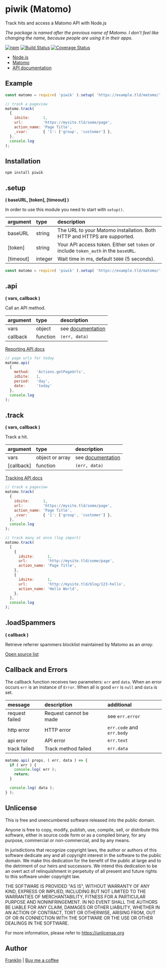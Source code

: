 # piwik (Matomo)

Track hits and access a Matomo API with Node.js

_The package is named after the previous name of Matomo.
I don't feel like changing the name, because people are using it in their apps._

[![npm](https://img.shields.io/npm/v/piwik.svg?maxAge=3600)](https://github.com/fvdm/nodejs-piwik/blob/master/CHANGELOG.md)
[![Build Status](https://travis-ci.org/fvdm/nodejs-piwik.svg?branch=master)](https://travis-ci.org/fvdm/nodejs-piwik)
[![Coverage Status](https://coveralls.io/repos/github/fvdm/nodejs-piwik/badge.svg?branch=master)](https://coveralls.io/github/fvdm/nodejs-piwik?branch=master)

* [Node.js](https://nodejs.org)
* [Matomo](https://matomo.org)
* [API documentation](https://developer.matomo.org/api-reference/reporting-api-introduction)


## Example

```js
const matomo = require( 'piwik' ).setup( 'https://example.tld/matomo/', 'abc123' );

// track a pageview
matomo.track(
  {
    idsite:      1,
    url:         'https://mysite.tld/some/page',
    action_name: 'Page Title',
    _cvar:       { '1': ['group', 'customer'] },
  },
  console.log
);
```


## Installation

`npm install piwik`


## .setup
**( baseURL, [token], [timeout] )**

In order to use this module you need to start with `setup()`.

argument  | type    | description
:---------|:--------|:-----------
baseURL   | string  | The URL to your Matomo installation. Both HTTP and HTTPS are supported.
[token]   | string  | Your API access token. Either set `token` or include `token_auth` in the `baseURL`.
[timeout] | integer | Wait time in ms, default `5000` (5 seconds).

```js
const matomo = require( 'piwik' ).setup( 'https://example.tld/matomo/', 'abc123' );
```


## .api
**( vars, callback )**

Call an API method.


argument | type     | description
:--------|:---------|:----------------------
vars     | object   | see [documentation](https://developer.matomo.org/api-reference/reporting-api-introduction)
callback | function | `(err, data)`


[Reporting API docs](https://developer.matomo.org/api-reference/reporting-api-introduction)


```js
// page urls for today
matomo.api(
  {
    method:   'Actions.getPageUrls',
    idSite:   1,
    period:   'day',
    date:     'today'
  },
  console.log
);
```


## .track
**( vars, callback )**

Track a hit.


argument   | type            | description
:----------|:----------------|:-----------
vars       | object or array | see [documentation](https://developer.matomo.org/api-reference/tracking-api)
[callback] | function        | `(err, data)`


[Tracking API docs](https://developer.matomo.org/api-reference/tracking-api)


```js
// track a pageview
matomo.track(
  {
    idsite:      1,
    url:         'https://mysite.tld/some/page',
    action_name: 'Page Title',
    _cvar:       { '1': ['group', 'customer'] },
  },
  console.log
);

// track many at once (log import)
matomo.track(
  [
    {
      idsite:      1,
      url:         'http://mysite.tld/some/page',
      action_name: 'Page Title',
    },
    {
      idsite:      1,
      url:         'http://mysite.tld/blog/123-hello',
      action_name: 'Hello World',
    },
  ],
  console.log
);
```


## .loadSpammers
**( callback )**

Retrieve referrer spammers blocklist maintained by Matomo as an _array_.

[Open source list](https://github.com/matomo-org/referrer-spam-blacklist)


## Callback and Errors

The callback function receives two parameters: `err` and `data`.
When an error occurs `err` is an instance of `Error`.
When all is good `err` is `null` and `data` is set.


message          | description            | additional
:----------------|:-----------------------|:----------
request failed   | Request cannot be made | see `err.error`
http error       | HTTP error             | `err.code` and `err.body`
api error        | API error              | `err.text`
track failed     | Track method failed    | `err.data`


```js
matomo.api( props, ( err, data ) => {
  if ( err ) {
    console.log( err );
    return;
  }

  console.log( data );
} );
```


## Unlicense

This is free and unencumbered software released into the public domain.

Anyone is free to copy, modify, publish, use, compile, sell, or
distribute this software, either in source code form or as a compiled
binary, for any purpose, commercial or non-commercial, and by any
means.

In jurisdictions that recognize copyright laws, the author or authors
of this software dedicate any and all copyright interest in the
software to the public domain. We make this dedication for the benefit
of the public at large and to the detriment of our heirs and
successors. We intend this dedication to be an overt act of
relinquishment in perpetuity of all present and future rights to this
software under copyright law.

THE SOFTWARE IS PROVIDED "AS IS", WITHOUT WARRANTY OF ANY KIND,
EXPRESS OR IMPLIED, INCLUDING BUT NOT LIMITED TO THE WARRANTIES OF
MERCHANTABILITY, FITNESS FOR A PARTICULAR PURPOSE AND NONINFRINGEMENT.
IN NO EVENT SHALL THE AUTHORS BE LIABLE FOR ANY CLAIM, DAMAGES OR
OTHER LIABILITY, WHETHER IN AN ACTION OF CONTRACT, TORT OR OTHERWISE,
ARISING FROM, OUT OF OR IN CONNECTION WITH THE SOFTWARE OR THE USE OR
OTHER DEALINGS IN THE SOFTWARE.

For more information, please refer to <https://unlicense.org>


## Author

[Franklin](https://fvdm.com)
| [Buy me a coffee](https://fvdm.com/donating)
